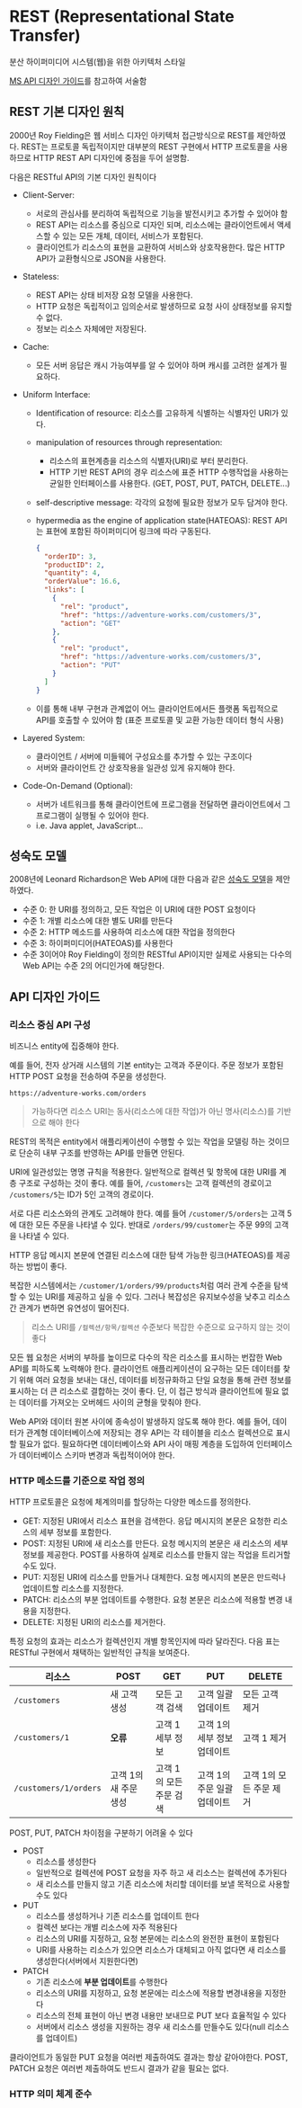 # REST (Representational State Transfer)

분산 하이퍼미디어 시스템(웹)을 위한 아키텍처 스타일

[MS API 디자인 가이드](https://docs.microsoft.com/ko-kr/azure/architecture/best-practices/api-design)를 참고하여 서술함

## REST 기본 디자인 원칙

2000년 Roy Fielding은 웹 서비스 디자인 아키텍처 접근방식으로 REST를 제안하였다.
REST는 프로토콜 독립적이지만 대부분의 REST 구현에서 HTTP 프로토콜을 사용하므로 HTTP REST API 디자인에 중점을 두어 설명함.

다음은 RESTful API의 기본 디자인 원칙이다

- Client-Server:
  - 서로의 관심사를 분리하여 독립적으로 기능을 발전시키고 추가할 수 있어야 함
  - REST API는 리소스를 중심으로 디자인 되며, 리소스에는 클라이언트에서 액세스할 수 있는 모든 개체, 데이터, 서비스가 포함된다.
  - 클라이언트가 리소스의 표현을 교환하여 서비스와 상호작용한다. 많은 HTTP API가 교환형식으로 JSON을 사용한다.

- Stateless:
  - REST API는 상태 비저장 요청 모델을 사용한다.
  - HTTP 요청은 독립적이고 임의순서로 발생하므로 요청 사이 상태정보를 유지할 수 없다.
  - 정보는 리소스 자체에만 저장된다.

- Cache:
  - 모든 서버 응답은 캐시 가능여부를 알 수 있어야 하며 캐시를 고려한 설계가 필요하다.

- Uniform Interface:
  - Identification of resource: 리소스를 고유하게 식별하는 식별자인 URI가 있다.
  - manipulation of resources through representation:
    - 리소스의 표현계층을 리소스의 식별자(URI)로 부터 분리한다.
    - HTTP 기반 REST API의 경우 리소스에 표준 HTTP 수행작업을 사용하는 균일한 인터페이스를 사용한다. (GET, POST, PUT, PATCH, DELETE...)
  - self-descriptive message: 각각의 요청에 필요한 정보가 모두 담겨야 한다.
  - hypermedia as the engine of application state(HATEOAS): REST API는 표현에 포함된 하이퍼미디어 링크에 따라 구동된다.

      ```json
      {
        "orderID": 3,
        "productID": 2,
        "quantity": 4,
        "orderValue": 16.6,
        "links": [
          {
            "rel": "product",
            "href": "https://adventure-works.com/customers/3",
            "action": "GET"
          },
          {
            "rel": "product",
            "href": "https://adventure-works.com/customers/3",
            "action": "PUT"
          }
        ]
      }
      ```

  - 이를 통해 내부 구현과 관계없이 어느 클라이언트에서든 플랫폼 독립적으로 API를 호출할 수 있어야 함 (표준 프로토콜 및 교환 가능한 데이터 형식 사용)

- Layered System:
  - 클라이언트 / 서버에 미들웨어 구성요소를 추가할 수 있는 구조이다
  - 서버와 클라이언트 간 상호작용을 일관성 있게 유지해야 한다.

- Code-On-Demand (Optional):
  - 서버가 네트워크를 통해 클라이언트에 프로그램을 전달하면 클라이언트에서 그 프로그램이 실행될 수 있어야 한다.
  - i.e. Java applet, JavaScript...

## 성숙도 모델

2008년에 Leonard Richardson은 Web API에 대한 다음과 같은 [성숙도 모델](https://martinfowler.com/articles/richardsonMaturityModel.html)을 제안하였다.

- 수준 0: 한 URI를 정의하고, 모든 작업은 이 URI에 대한 POST 요청이다
- 수준 1: 개별 리소스에 대한 별도 URI를 만든다
- 수준 2: HTTP 메소드를 사용하여 리소스에 대한 작업을 정의한다
- 수준 3: 하이퍼미디어(HATEOAS)를 사용한다
- 수준 3이어야 Roy Fielding이 정의한 RESTful API이지만 실제로 사용되는 다수의 Web API는 수준 2의 어디인가에 해당한다.

## API 디자인 가이드

### 리소스 중심 API 구성

비즈니스 entity에 집중해야 한다.

예를 들어, 전자 상거래 시스템의 기본 entity는 고객과 주문이다.
주문 정보가 포함된 HTTP POST 요청을 전송하여 주문을 생성한다.

`https://adventure-works.com/orders`

> 가능하다면 리소스 URI는 동사(리소스에 대한 작업)가 아닌 명사(리소스)를 기반으로 해야 한다

REST의 목적은 entity에서 애플리케이션이 수행할 수 있는 작업을 모델링 하는 것이므로 단순히 내부 구조를 반영하는 API를 만들면 안된다.

URI에 일관성있는 명명 규칙을 적용한다. 일반적으로 컬렉션 및 항목에 대한 URI를 계층 구조로 구성하는 것이 좋다.
예를 들어, `/customers`는 고객 컬렉션의 경로이고 `/customers/5`는 ID가 5인 고객의 경로이다.

서로 다른 리소스와의 관계도 고려해야 한다.
예를 들어 `/customer/5/orders`는 고객 5에 대한 모든 주문을 나타낼 수 있다.
반대로 `/orders/99/customer`는 주문 99의 고객을 나타낼 수 있다.

HTTP 응답 메시지 본문에 연결된 리소스에 대한 탐색 가능한 링크(HATEOAS)를 제공하는 방법이 좋다.

복잡한 시스템에서는 `/customer/1/orders/99/products`처럼 여러 관계 수준을 탐색할 수 있는 URI를 제공하고 싶을 수 있다.
그러나 복잡성은 유지보수성을 낮추고 리소스간 관계가 변하면 유연성이 떨어진다.

> 리소스 URI를 `/컬렉션/항목/컬렉션` 수준보다 복잡한 수준으로 요구하지 않는 것이 좋다

모든 웹 요청은 서버의 부하를 높이므로 다수의 작은 리소스를 표시하는 번잡한 Web API를 피하도록 노력해야 한다.
클라이언트 애플리케이션이 요구하는 모든 데이터를 찾기 위해 여러 요청을 보내는 대신,
데이터를 비정규화하고 단일 요청을 통해 관련 정보를 표시하는 더 큰 리소스로 결합하는 것이 좋다.
단, 이 접근 방식과 클라이언트에 필요 없는 데이터를 가져오는 오버헤드 사이의 균형을 맞춰야 한다.

Web API와 데이터 원본 사이에 종속성이 발생하지 않도록 해야 한다.
예를 들어, 데이터가 관계형 데이터베이스에 저장되는 경우 API는 각 테이블을 리소스 컬렉션으로 표시할 필요가 없다.
필요하다면 데이터베이스와 API 사이 매핑 계층을 도입하여 인터페이스가 데이터베이스 스키마 변경과 독립적이어야 한다.

### HTTP 메소드를 기준으로 작업 정의

HTTP 프로토콜은 요청에 체계의미를 할당하는 다양한 메소드를 정의한다.

- GET: 지정된 URI에서 리소스 표현을 검색한다. 응답 메시지의 본문은 요청한 리소스의 세부 정보를 포함한다.
- POST: 지정된 URI에 새 리소스를 만든다. 요청 메시지의 본문은 새 리소스의 세부정보를 제공한다. POST를 사용하여 실제로 리소스를 만들지 않는 작업을 트리거할 수도 있다.
- PUT: 지정된 URI에 리소스를 만들거나 대체한다. 요청 메시지의 본문은 만드럭나 업데이트할 리소스를 지정한다.
- PATCH: 리소스의 부분 업데이트를 수행한다. 요청 본문은 리소스에 적용할 변경 내용을 지정한다.
- DELETE: 지정된 URI의 리소스를 제거한다.

특정 요청의 효과는 리소스가 컬렉션인지 개별 항목인지에 따라 달라진다.
다음 표는 RESTful 구현에서 채택하는 일반적인 규칙을 보여준다.

| 리소스 | POST | GET | PUT | DELETE |
| --- | --- | --- | --- | --- |
| `/customers` | 새 고객 생성 | 모든 고객 검색 | 고객 일괄 업데이트 | 모든 고객 제거 |
| `/customers/1` | **오류** | 고객 1 세부 정보 | 고객 1의 세부 정보 업데이트 | 고객 1 제거 |
| `/customers/1/orders` | 고객 1의 새 주문 생성 | 고객 1의 모든 주문 검색 | 고객 1의 주문 일괄 업데이트 | 고객 1의 모든 주문 제거 |

POST, PUT, PATCH 차이점을 구분하기 어려울 수 있다

- POST
  - 리소스를 생성한다
  - 일반적으로 컬렉션에 POST 요청을 자주 하고 새 리소스는 컬렉션에 추가된다
  - 새 리소스를 만들지 않고 기존 리소스에 처리할 데이터를 보낼 목적으로 사용할 수도 있다
- PUT
  - 리소스를 생성하거나 기존 리소스를 업데이트 한다
  - 컬렉션 보다는 개별 리소스에 자주 적용된다
  - 리소스의 URI를 지정하고, 요청 본문에는 리소스의 완전한 표현이 포함된다
  - URI를 사용하는 리소스가 있으면 리소스가 대체되고 아직 없다면 새 리소스를 생성한다(서버에서 지원한다면)
- PATCH
  - 기존 리소스에 **부분 업데이트**를 수행한다
  - 리소스의 URI를 지정하고, 요청 본문에는 리소스에 적용할 변경내용을 지정한다
  - 리소스의 전체 표현이 아닌 변경 내용만 보내므로 PUT 보다 효율적일 수 있다
  - 서버에서 리소스 생성을 지원하는 경우 새 리소스를 만들수도 있다(null 리소스를 업데이트)

클라이언트가 동일한 PUT 요청을 여러번 제출하여도 결과는 항상 같아야한다.
POST, PATCH 요청은 여러번 제출하여도 반드시 결과가 같을 필요는 없다.

### HTTP 의미 체계 준수
